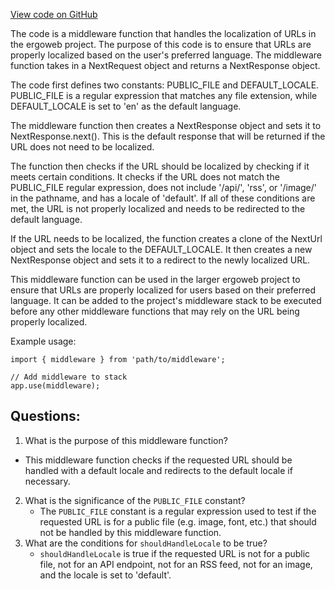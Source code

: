 [View code on GitHub](https://github.com/ergoplatform/ergoweb/middleware.ts)

The code is a middleware function that handles the localization of URLs in the ergoweb project. The purpose of this code is to ensure that URLs are properly localized based on the user's preferred language. The middleware function takes in a NextRequest object and returns a NextResponse object.

The code first defines two constants: PUBLIC_FILE and DEFAULT_LOCALE. PUBLIC_FILE is a regular expression that matches any file extension, while DEFAULT_LOCALE is set to 'en' as the default language.

The middleware function then creates a NextResponse object and sets it to NextResponse.next(). This is the default response that will be returned if the URL does not need to be localized.

The function then checks if the URL should be localized by checking if it meets certain conditions. It checks if the URL does not match the PUBLIC_FILE regular expression, does not include '/api/', 'rss', or '/image/' in the pathname, and has a locale of 'default'. If all of these conditions are met, the URL is not properly localized and needs to be redirected to the default language.

If the URL needs to be localized, the function creates a clone of the NextUrl object and sets the locale to the DEFAULT_LOCALE. It then creates a new NextResponse object and sets it to a redirect to the newly localized URL.

This middleware function can be used in the larger ergoweb project to ensure that URLs are properly localized for users based on their preferred language. It can be added to the project's middleware stack to be executed before any other middleware functions that may rely on the URL being properly localized. 

Example usage:

```
import { middleware } from 'path/to/middleware';

// Add middleware to stack
app.use(middleware);
```
## Questions: 
 1. What is the purpose of this middleware function?
   - This middleware function checks if the requested URL should be handled with a default locale and redirects to the default locale if necessary.
2. What is the significance of the `PUBLIC_FILE` constant?
   - The `PUBLIC_FILE` constant is a regular expression used to test if the requested URL is for a public file (e.g. image, font, etc.) that should not be handled by this middleware function.
3. What are the conditions for `shouldHandleLocale` to be true?
   - `shouldHandleLocale` is true if the requested URL is not for a public file, not for an API endpoint, not for an RSS feed, not for an image, and the locale is set to 'default'.